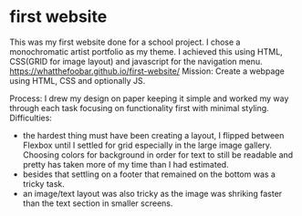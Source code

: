 # first website
 This was my first website done for a school project. I chose a monochromatic artist portfolio as my theme. I achieved this using HTML, CSS(GRID for image layout) and javascript for the navigation menu.
 https://whatthefoobar.github.io/first-website/
Mission: Create a webpage using HTML, CSS and optionally JS.

Process:
I drew my design on paper keeping it simple and worked my way through each task focusing on functionality first with minimal styling.
Difficulties:
   - the hardest thing must have been creating a layout, I flipped between Flexbox until I settled for grid especially in the large image gallery. Choosing colors for background in order for text to still be readable and pretty has taken more of my time than I had estimated.
   - besides that settling on a footer that remained on the bottom was a tricky task.
   - an image/text layout was also tricky as the image was shriking faster than the text section in smaller screens.
